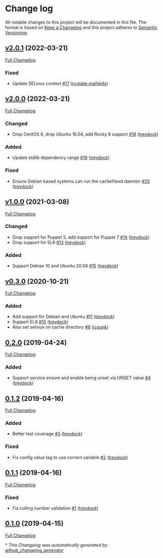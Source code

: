# Change log

All notable changes to this project will be documented in this file. The format is based on [Keep a Changelog](http://keepachangelog.com/en/1.0.0/) and this project adheres to [Semantic Versioning](http://semver.org).

## [v2.0.1](https://github.com/treydock/puppet-module-cachefilesd/tree/v2.0.1) (2022-03-21)

[Full Changelog](https://github.com/treydock/puppet-module-cachefilesd/compare/v2.0.0...v2.0.1)

### Fixed

- Update SELinux context [\#17](https://github.com/treydock/puppet-module-cachefilesd/pull/17) ([ncstate-mafields](https://github.com/ncstate-mafields))

## [v2.0.0](https://github.com/treydock/puppet-module-cachefilesd/tree/v2.0.0) (2022-03-21)

[Full Changelog](https://github.com/treydock/puppet-module-cachefilesd/compare/v1.0.0...v2.0.0)

### Changed

- Drop CentOS 8, drop Ubuntu 16.04, add Rocky 8 support [\#18](https://github.com/treydock/puppet-module-cachefilesd/pull/18) ([treydock](https://github.com/treydock))

### Added

- Update stdlib dependency range [\#19](https://github.com/treydock/puppet-module-cachefilesd/pull/19) ([treydock](https://github.com/treydock))

### Fixed

- Ensure Debian based systems can run the cachefilesd daemon [\#20](https://github.com/treydock/puppet-module-cachefilesd/pull/20) ([treydock](https://github.com/treydock))

## [v1.0.0](https://github.com/treydock/puppet-module-cachefilesd/tree/v1.0.0) (2021-03-08)

[Full Changelog](https://github.com/treydock/puppet-module-cachefilesd/compare/v0.3.0...v1.0.0)

### Changed

- Drop support for Puppet 5, add support for Puppet 7 [\#14](https://github.com/treydock/puppet-module-cachefilesd/pull/14) ([treydock](https://github.com/treydock))
- Drop support for EL6 [\#13](https://github.com/treydock/puppet-module-cachefilesd/pull/13) ([treydock](https://github.com/treydock))

### Added

- Support Debian 10 and Ubuntu 20.04 [\#15](https://github.com/treydock/puppet-module-cachefilesd/pull/15) ([treydock](https://github.com/treydock))

## [v0.3.0](https://github.com/treydock/puppet-module-cachefilesd/tree/v0.3.0) (2020-10-21)

[Full Changelog](https://github.com/treydock/puppet-module-cachefilesd/compare/0.2.0...v0.3.0)

### Added

- Add support for Debian and Ubuntu [\#11](https://github.com/treydock/puppet-module-cachefilesd/pull/11) ([treydock](https://github.com/treydock))
- Support EL8 [\#10](https://github.com/treydock/puppet-module-cachefilesd/pull/10) ([treydock](https://github.com/treydock))
- Also set selinux on cache directory [\#8](https://github.com/treydock/puppet-module-cachefilesd/pull/8) ([jcpunk](https://github.com/jcpunk))

## [0.2.0](https://github.com/treydock/puppet-module-cachefilesd/tree/0.2.0) (2019-04-24)

[Full Changelog](https://github.com/treydock/puppet-module-cachefilesd/compare/0.1.2...0.2.0)

### Added

- Support service ensure and enable being unset via UNSET value [\#4](https://github.com/treydock/puppet-module-cachefilesd/pull/4) ([treydock](https://github.com/treydock))

## [0.1.2](https://github.com/treydock/puppet-module-cachefilesd/tree/0.1.2) (2019-04-16)

[Full Changelog](https://github.com/treydock/puppet-module-cachefilesd/compare/0.1.1...0.1.2)

### Added

- Better test coverage [\#3](https://github.com/treydock/puppet-module-cachefilesd/pull/3) ([treydock](https://github.com/treydock))

### Fixed

- Fix config value tag to use correct variable [\#2](https://github.com/treydock/puppet-module-cachefilesd/pull/2) ([treydock](https://github.com/treydock))

## [0.1.1](https://github.com/treydock/puppet-module-cachefilesd/tree/0.1.1) (2019-04-16)

[Full Changelog](https://github.com/treydock/puppet-module-cachefilesd/compare/0.1.0...0.1.1)

### Fixed

- Fix culling number validation [\#1](https://github.com/treydock/puppet-module-cachefilesd/pull/1) ([treydock](https://github.com/treydock))

## [0.1.0](https://github.com/treydock/puppet-module-cachefilesd/tree/0.1.0) (2019-04-15)

[Full Changelog](https://github.com/treydock/puppet-module-cachefilesd/compare/6c1dc9778c109f26d51341c7bddc6205b50df418...0.1.0)



\* *This Changelog was automatically generated by [github_changelog_generator](https://github.com/github-changelog-generator/github-changelog-generator)*
